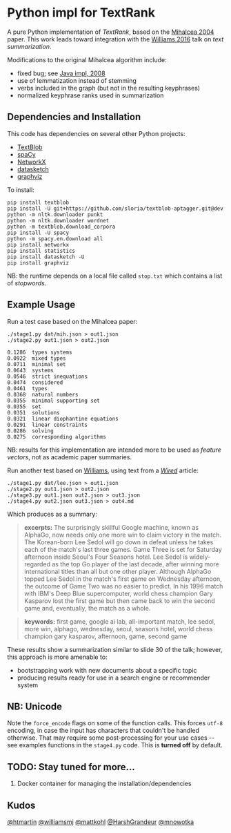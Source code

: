 # Python impl for TextRank

A pure Python implementation of *TextRank*, 
based on the [Mihalcea 2004](http://web.eecs.umich.edu/~mihalcea/papers/mihalcea.emnlp04.pdf) paper.
This work leads toward integration with the [Williams 2016](http://mike.place/2016/summarization/)
talk on *text summarization*.

Modifications to the original Mihalcea algorithm include:

  * fixed bug; see [Java impl, 2008](https://github.com/ceteri/textrank)
  * use of lemmatization instead of stemming
  * verbs included in the graph (but not in the resulting keyphrases)
  * normalized keyphrase ranks used in summarization


## Dependencies and Installation

This code has dependencies on several other Python projects:

  * [TextBlob](http://textblob.readthedocs.io/)
  * [spaCy](https://spacy.io/docs/usage/)
  * [NetworkX](http://networkx.readthedocs.io/)
  * [datasketch](https://github.com/ekzhu/datasketch)
  * [graphviz](https://pypi.python.org/pypi/graphviz)

To install:

    pip install textblob
    pip install -U git+https://github.com/sloria/textblob-aptagger.git@dev
    python -m nltk.downloader punkt
    python -m nltk.downloader wordnet
    python -m textblob.download_corpora
    pip install -U spacy
    python -m spacy.en.download all
    pip install networkx
    pip install statistics
    pip install datasketch -U
    pip install graphviz

NB: the runtime depends on a local file called `stop.txt` which contains a list of *stopwords*.


## Example Usage

Run a test case based on the Mihalcea paper:

    ./stage1.py dat/mih.json > out1.json
    ./stage2.py out1.json > out2.json


```
0.1286	types systems
0.0922	mixed types
0.0711	minimal set
0.0643	systems
0.0546	strict inequations
0.0474	considered
0.0461	types
0.0368	natural numbers
0.0355	minimal supporting set
0.0355	set
0.0351	solutions
0.0321	linear diophantine equations
0.0291	linear constraints
0.0286	solving
0.0275	corresponding algorithms
```

NB: results for this implementation are intended more to be used as *feature vectors*, 
not as academic paper summaries.


Run another test based on [Williams](http://mike.place/2016/summarization/), using text from a
*[Wired](https://www.wired.com/2016/03/googles-ai-wins-pivotal-game-two-match-go-grandmaster/)*
article:

    ./stage1.py dat/lee.json > out1.json
    ./stage2.py out1.json > out2.json
    ./stage3.py out1.json out2.json > out3.json
    ./stage4.py out2.json out3.json > out4.md

Which produces as a summary:

> **excerpts:** The surprisingly skillful Google machine, known as AlphaGo, now needs only one more win to claim victory in the match. The Korean-born Lee Sedol will go down in defeat unless he takes each of the match's last three games. Game Three is set for Saturday afternoon inside Seoul's Four Seasons hotel. Lee Sedol is widely-regarded as the top Go player of the last decade, after winning more international titles than all but one other player. Although AlphaGo topped Lee Sedol in the match's first game on Wednesday afternoon, the outcome of Game Two was no easier to predict. In his 1996 match with IBM's Deep Blue supercomputer, world chess champion Gary Kasparov lost the first game but then came back to win the second game and, eventually, the match as a whole. 

> **keywords:** first game, google ai lab, all-important match, lee sedol, more win, alphago, wednesday, seoul, seasons hotel, world chess champion gary kasparov, afternoon, game, second game


These results show a summarization similar to slide 30 of the talk; 
however, this approach is more amenable to:

  * bootstrapping work with new documents about a specific topic
  * producing results ready for use in a search engine or recommender system

## NB: Unicode

Note the `force_encode` flags on some of the function calls.
This forces `utf-8` encoding, in case the input has characters that couldn't be handled otherwise.
That may require some post-processing for your use cases -- 
see examples functions in the `stage4.py` code.
This is **turned off** by default.

## TODO: Stay tuned for more...

  1. Docker container for managing the installation/dependencies

## Kudos

[@htmartin](https://github.com/htmartin)
[@williamsmj](https://github.com/williamsmj/)
[@mattkohl](https://github.com/mattkohl)
[@HarshGrandeur](https://github.com/HarshGrandeur)
[@mnowotka](https://github.com/mnowotka)
